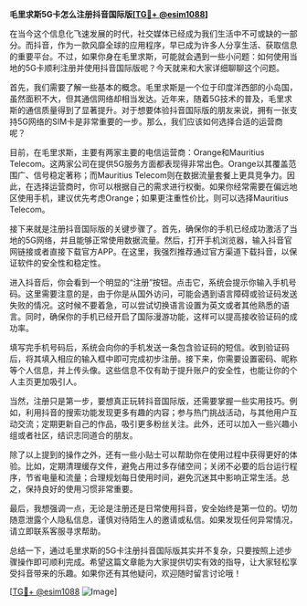 **毛里求斯5G卡怎么注册抖音国际版[[TG💪+ @esim1088](https://t.me/s/esim1088)]**

在当今这个信息化飞速发展的时代，社交媒体已经成为我们生活中不可或缺的一部分。而抖音，作为一款风靡全球的应用程序，早已成为许多人分享生活、获取信息的重要平台。不过，如果你身在毛里求斯，可能就会遇到一些小问题：如何使用当地的5G卡顺利注册并使用抖音国际版呢？今天就来和大家详细聊聊这个问题。

首先，我们需要了解一些基本的概念。毛里求斯是一个位于印度洋西部的小岛国，虽然面积不大，但其通信网络却相当发达。近年来，随着5G技术的普及，毛里求斯的通信质量得到了显著提升。对于想要体验抖音国际版的朋友来说，拥有一张支持5G网络的SIM卡是非常重要的一步。那么，我们应该如何选择合适的运营商呢？

目前，在毛里求斯，主要有两家主要的电信运营商：Orange和Mauritius Telecom。这两家公司在提供5G服务方面都表现得非常出色。Orange以其覆盖范围广、信号稳定著称；而Mauritius Telecom则在数据流量套餐上更具竞争力。因此，在选择运营商时，你可以根据自己的需求进行权衡。如果你经常需要在偏远地区使用手机，建议优先考虑Orange；如果更注重性价比，则可以选择Mauritius Telecom。

接下来就是注册抖音国际版的关键步骤了。首先，确保你的手机已经成功激活了当地的5G网络，并且能够正常使用数据流量。然后，打开手机浏览器，输入抖音官网链接或者直接下载官方APP。在这里，我强烈推荐通过官方渠道下载抖音，以保证软件的安全性和稳定性。

进入抖音后，你会看到一个明显的“注册”按钮。点击它，系统会提示你输入手机号码。这里需要注意的是，由于你是从国外访问，可能会遇到语言障碍或验证码发送失败的情况。这时候不要着急，可以尝试切换语言设置为英文或者其他熟悉的语言。同时，确保你的手机已经开启了国际漫游功能，这样可以提高接收验证码的成功率。

填写完手机号码后，系统会向你的手机发送一条包含验证码的短信。收到验证码后，将其填入相应的输入框中即可完成初步注册。接下来，你需要设置密码、昵称等个人信息，并上传头像。这些信息不仅有助于提升账户的安全性，也能让你的个人主页更加吸引人。

当然，注册只是第一步，要想真正玩转抖音国际版，还需要掌握一些实用技巧。例如，利用抖音的搜索功能发现更多有趣的内容；参与热门挑战活动，与其他用户互动交流；定期更新自己的作品，吸引更多粉丝关注。此外，还可以加入一些兴趣小组或者社区，结识志同道合的朋友。

除了以上提到的操作之外，还有一些小贴士可以帮助你在使用过程中获得更好的体验。比如，定期清理缓存文件，避免占用过多存储空间；关闭不必要的后台运行程序，节省电量和流量；合理规划每日使用时间，避免沉迷其中影响正常生活。总之，保持良好的使用习惯非常重要。

最后，我想强调一点，无论是注册还是日常使用抖音，安全始终是第一位的。切勿随意泄露个人隐私信息，谨慎对待陌生人的邀请或私信。如果发现任何异常情况，请立即联系客服寻求帮助。

总结一下，通过毛里求斯的5G卡注册抖音国际版其实并不复杂，只要按照上述步骤操作即可顺利完成。希望这篇文章能为大家提供切实有效的指导，让大家轻松享受抖音带来的乐趣。如果你还有其他疑问，欢迎随时留言讨论哦！

[[TG💪+ @esim1088](https://t.me/s/esim1088) ![Image](https://i.postimg.cc/4NQfJmqS/Snipaste-2025-05-13-00-14-12.png)]